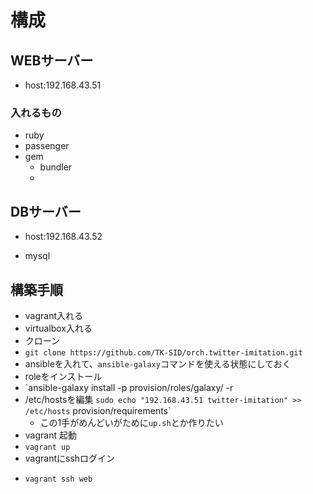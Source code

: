 # 構成
## WEBサーバー
* host:192.168.43.51
### 入れるもの
- ruby
- passenger
- gem
  - bundler
  -

## DBサーバー
* host:192.168.43.52
 - mysql

## 構築手順
* vagrant入れる
* virtualbox入れる
* クローン
* `git clone https://github.com/TK-SID/orch.twitter-imitation.git`
* ansibleを入れて、`ansible-galaxy`コマンドを使える状態にしておく
* roleをインストール
* `ansible-galaxy install -p provision/roles/galaxy/ -r
* /etc/hostsを編集
`sudo echo "192.168.43.51 twitter-imitation" >> /etc/hosts`
  provision/requirements`
    * この1手がめんどいがために`up.sh`とか作りたい
* vagrant 起動
* `vagrant up`
* vagrantにsshログイン
+ `vagrant ssh web`

